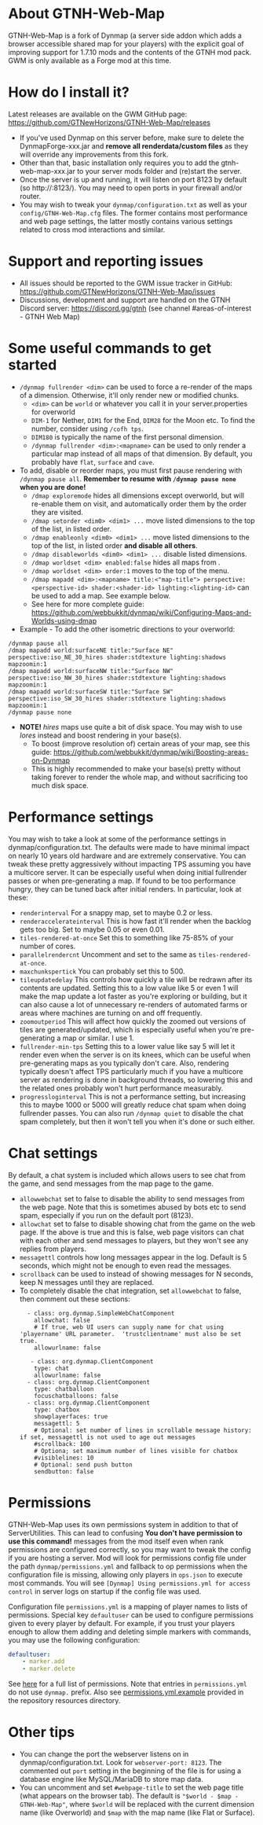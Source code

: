 # About GTNH-Web-Map
GTNH-Web-Map is a fork of Dynmap (a server side addon which adds a browser accessible shared map for your players) with the explicit goal of improving support for 1.7.10 mods and the contents of the GTNH mod pack. GWM is only available as a Forge mod at this time.

# How do I install it?
Latest releases are available on the GWM GitHub page: https://github.com/GTNewHorizons/GTNH-Web-Map/releases

* If you've used Dynmap on this server before, make sure to delete the DynmapForge-xxx.jar and **remove all renderdata/custom files** as they will override any improvements from this fork.
* Other than that, basic installation only requires you to add the gtnh-web-map-xxx.jar to your server mods folder and (re)start the server.
* Once the server is up and running, it will listen on port 8123 by default (so http://<server-address>:8123/). You may need to open ports in your firewall and/or router.
* You may wish to tweak your `dynmap/configuration.txt` as well as your `config/GTNH-Web-Map.cfg` files. The former contains most performance and web page settings, the latter mostly contains various settings related to cross mod interactions and similar.

# Support and reporting issues
* All issues should be reported to the GWM issue tracker in GitHub: https://github.com/GTNewHorizons/GTNH-Web-Map/issues
* Discussions, development and support are handled on the GTNH Discord server: https://discord.gg/gtnh (see channel #areas-of-interest - GTNH Web Map)

# Some useful commands to get started
* `/dynmap fullrender <dim>` can be used to force a re-render of the maps of a dimension. Otherwise, it'll only render new or modified chunks.
    * `<dim>` can be `world` or whatever you call it in your server.properties for overworld
    * `DIM-1` for Nether, `DIM1` for the End, `DIM28` for the Moon etc. To find the number, consider using `/cofh tps`.
    * `DIM180` is typically the name of the first personal dimension.
    * `/dynmap fullrender <dim>:<mapname>` can be used to only render a particular map instead of all maps of that dimension. By default, you probably have `flat`, `surface` and `cave`.
* To add, disable or reorder maps, you must first pause rendering with `/dynmap pause all`. **Remember to resume with `/dynmap pause none` when you are done!**
    * `/dmap exploremode` hides all dimensions except overworld, but will re-enable them on visit, and automatically order them by the order they are visited.
    * `/dmap setorder <dim0> <dim1> ...` move listed dimensions to the top of the list, in listed order.
    * `/dmap enableonly <dim0> <dim1> ...` move listed dimensions to the top of the list, in listed order **and disable all others**.
    * `/dmap disableworlds <dim0> <dim1> ...` disable listed dimensions.
    * `/dmap worldset <dim> enabled:false` hides all maps from <dim>.
    * `/dmap worldset <dim> order:1` moves <dim> to the top of the menu.
    * `/dmap mapadd <dim>:<mapname> title:<"map-title"> perspective:<perspective-id> shader:<shader-id> lighting:<lighting-id>` can be used to add a map. See example below.
    * See here for more complete guide: https://github.com/webbukkit/dynmap/wiki/Configuring-Maps-and-Worlds-using-dmap
* Example - To add the other isometric directions to your overworld:
```
/dynmap pause all
/dmap mapadd world:surfaceNE title:"Surface NE" perspective:iso_NE_30_hires shader:stdtexture lighting:shadows mapzoomin:1
/dmap mapadd world:surfaceNW title:"Surface NW" perspective:iso_NW_30_hires shader:stdtexture lighting:shadows mapzoomin:1
/dmap mapadd world:surfaceSW title:"Surface SW" perspective:iso_SW_30_hires shader:stdtexture lighting:shadows mapzoomin:1
/dynmap pause none
```
* **NOTE!** _hires_ maps use quite a bit of disk space. You may wish to use _lores_ instead and boost rendering in your base(s).
    * To boost (improve resolution of) certain areas of your map, see this guide: https://github.com/webbukkit/dynmap/wiki/Boosting-areas-on-Dynmap
    * This is highly recommended to make your base(s) pretty without taking forever to render the whole map, and without sacrificing too much disk space.

# Performance settings
You may wish to take a look at some of the performance settings in dynmap/configuration.txt. The defaults were made to have minimal impact on nearly 10 years old hardware and are extremely conservative. You can tweak these pretty aggressively without impacting TPS assuming you have a multicore server. It can be especially useful when doing initial fullrender passes or when pre-generating a map. If found to be too performance hungry, they can be tuned back after initial renders. In particular, look at these:
* `renderinterval` For a snappy map, set to maybe 0.2 or less.  
* `renderaccelerateinterval` This is how fast it'll render when the backlog gets too big. Set to maybe 0.05 or even 0.01.
* `tiles-rendered-at-once` Set this to something like 75-85% of your number of cores.
* `parallelrendercnt` Uncomment and set to the same as `tiles-rendered-at-once`.
* `maxchunkspertick` You can probably set this to 500.
* `tileupdatedelay` This controls how quickly a tile will be redrawn after its contents are updated. Setting this to a low value like 5 or even 1 will make the map update a lot faster as you're exploring or building, but it can also cause a lot of unnecessary re-renders of automated farms or areas where machines are turning on and off frequently. 
* `zoomoutperiod` This will affect how quickly the zoomed out versions of tiles are generated/updated, which is especially useful when you're pre-generating a map or similar. I use 1.
* `fullrender-min-tps` Setting this to a lower value like say 5 will let it render even when the server is on its knees, which can be useful when pre-generating maps as you typically don't care. Also, rendering typically doesn't affect TPS particularly much if you have a multicore server as rendering is done in background threads, so lowering this and the related ones probably won't hurt performance measurably.
* `progressloginterval` This is not a performance setting, but increasing this to maybe 1000 or 5000 will greatly reduce chat spam when doing fullrender passes. You can also run `/dynmap quiet` to disable the chat spam completely, but then it won't tell you when it's done or such either.

# Chat settings
By default, a chat system is included which allows users to see chat from the game, and send messages from the map page to the game. 
* `allowwebchat` set to false to disable the ability to send messages from the web page. Note that this is sometimes abused by bots etc to send spam, especially if you run on the default port (8123).
* `allowchat` set to false to disable showing chat from the game on the web page. If the above is true and this is false, web page visitors can chat with each other and send messages to players, but they won't see any replies from players.
* `messagettl` controls how long messages appear in the log. Default is 5 seconds, which might not be enough to even read the messages.
* `scrollback` can be used to instead of showing messages for N seconds, keep N messages until they are replaced.
* To completely disable the chat integration, set `allowwebchat` to false, then comment out these sections:
  ``` 
    - class: org.dynmap.SimpleWebChatComponent
      allowchat: false
      # If true, web UI users can supply name for chat using 'playername' URL parameter.  'trustclientname' must also be set true.
      allowurlname: false
  ```
  ```
     - class: org.dynmap.ClientComponent
      type: chat
      allowurlname: false
    - class: org.dynmap.ClientComponent
      type: chatballoon
      focuschatballoons: false
    - class: org.dynmap.ClientComponent
      type: chatbox
      showplayerfaces: true
      messagettl: 5
      # Optional: set number of lines in scrollable message history: if set, messagettl is not used to age out messages
      #scrollback: 100
      # Optiona; set maximum number of lines visible for chatbox
      #visiblelines: 10
      # Optional: send push button
      sendbutton: false
  ```

# Permissions

GTNH-Web-Map uses its own permissions system in addition to that of ServerUtilities. This can lead to confusing **You don't have permission to use this command!** messages from the mod itself even when rank permissions are configured correctly, so you may want to tweak the config if you are hosting a server. Mod will look for permissions config file under the path `dynmap/permissions.yml` and fallback to op permissions when the configuration file is missing, allowing only players in `ops.json` to execute most commands. You will see `[Dynmap] Using permissions.yml for access control` in server logs on startup if the config file was used.

Configuration file `permissions.yml` is a mapping of player names to lists of permissions. Special key `defaultuser` can be used to configure permissions given to every player by default. For example, if you trust your players enough to allow them adding and deleting simple markers with commands, you may use the following configuration:

```yaml
defaultuser:
    - marker.add
    - marker.delete
```

See [here](https://github.com/webbukkit/dynmap/wiki/Permissions) for a full list of permissions. Note that entries in `permissions.yml` do not use `dynmap.` prefix. Also see [permissions.yml.example](./src/main/resources/permissions.yml.example) provided in the repository resources directory.

# Other tips
* You can change the port the webserver listens on in dynmap/configuration.txt. Look for `webserver-port: 8123`. The commented out `port` setting in the beginning of the file is for using a database engine like MySQL/MariaDB to store map data.
* You can uncomment and set `#webpage-title` to set the web page title (what appears on the browser tab). The default is `"$world - $map - GTNH-Web-Map"`, where `$world` will be replaced with the current dimension name (like Overworld) and `$map` with the map name (like Flat or Surface).
